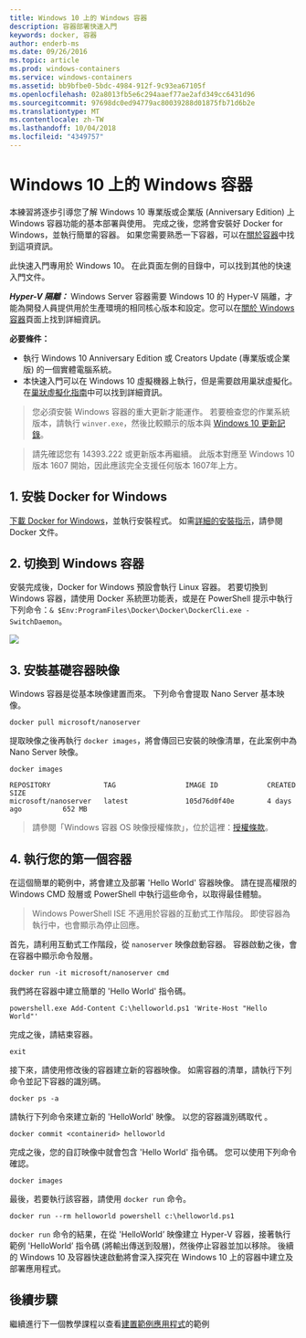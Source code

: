 ```yaml
---
title: Windows 10 上的 Windows 容器
description: 容器部署快速入門
keywords: docker, 容器
author: enderb-ms
ms.date: 09/26/2016
ms.topic: article
ms.prod: windows-containers
ms.service: windows-containers
ms.assetid: bb9bfbe0-5bdc-4984-912f-9c93ea67105f
ms.openlocfilehash: 02a8013fb5e6c294aaef77ae2afd349cc6431d96
ms.sourcegitcommit: 97698dc0ed94779ac80039288d01875fb71d6b2e
ms.translationtype: MT
ms.contentlocale: zh-TW
ms.lasthandoff: 10/04/2018
ms.locfileid: "4349757"
---
```

# <a name="windows-containers-on-windows-10"></a>Windows 10 上的 Windows 容器

本練習將逐步引導您了解 Windows 10 專業版或企業版 (Anniversary Edition) 上 Windows 容器功能的基本部署與使用。 完成之後，您將會安裝好 Docker for Windows，並執行簡單的容器。 如果您需要熟悉一下容器，可以在[關於容器](../about/index.md)中找到這項資訊。

此快速入門專用於 Windows 10。 在此頁面左側的目錄中，可以找到其他的快速入門文件。

***Hyper-V 隔離：*** Windows Server 容器需要 Windows 10 的 Hyper-V 隔離，才能為開發人員提供用於生產環境的相同核心版本和設定。您可以在[關於 Windows 容器](../about/index.md)頁面上找到詳細資訊。

**必要條件：**

- 執行 Windows 10 Anniversary Edition 或 Creators Update (專業版或企業版) 的一個實體電腦系統。   
- 本快速入門可以在 Windows 10 虛擬機器上執行，但是需要啟用巢狀虛擬化。 在[巢狀虛擬化指南](https://msdn.microsoft.com/en-us/virtualization/hyperv_on_windows/user_guide/nesting)中可以找到詳細資訊。

> 您必須安裝 Windows 容器的重大更新才能運作。
> 若要檢查您的作業系統版本，請執行 `winver.exe`，然後比較顯示的版本與 [Windows 10 更新記錄](https://support.microsoft.com/en-us/help/12387/windows-10-update-history)。

> 請先確認您有 14393.222 或更新版本再繼續。  此版本對應至 Windows 10 版本 1607 開始，因此應該完全支援任何版本 1607年上方。

## <a name="1-install-docker-for-windows"></a>1. 安裝 Docker for Windows

[下載 Docker for Windows](https://download.docker.com/win/stable/InstallDocker.msi)，並執行安裝程式。 如需[詳細的安裝指示](https://docs.docker.com/docker-for-windows/install)，請參閱 Docker 文件。

## <a name="2-switch-to-windows-containers"></a>2. 切換到 Windows 容器

安裝完成後，Docker for Windows 預設會執行 Linux 容器。 若要切換到 Windows 容器，請使用 Docker 系統匣功能表，或是在 PowerShell 提示中執行下列命令：`& $Env:ProgramFiles\Docker\Docker\DockerCli.exe -SwitchDaemon`。

![](./media/docker-for-win-switch.png)

## <a name="3-install-base-container-images"></a>3. 安裝基礎容器映像

Windows 容器是從基本映像建置而來。 下列命令會提取 Nano Server 基本映像。

```
docker pull microsoft/nanoserver
```

提取映像之後再執行 `docker images`，將會傳回已安裝的映像清單，在此案例中為 Nano Server 映像。

```
docker images

REPOSITORY             TAG                 IMAGE ID            CREATED             SIZE
microsoft/nanoserver   latest              105d76d0f40e        4 days ago          652 MB
```

> 請參閱「Windows 容器 OS 映像授權條款」，位於這裡：[授權條款](../images-eula.md)。

## <a name="4-run-your-first-container"></a>4. 執行您的第一個容器

在這個簡單的範例中，將會建立及部署 'Hello World' 容器映像。 請在提高權限的 Windows CMD 殼層或 PowerShell 中執行這些命令，以取得最佳體驗。

> Windows PowerShell ISE 不適用於容器的互動式工作階段。 即使容器為執行中，也會顯示為停止回應。

首先，請利用互動式工作階段，從 `nanoserver` 映像啟動容器。 容器啟動之後，會在容器中顯示命令殼層。  

```
docker run -it microsoft/nanoserver cmd
```

我們將在容器中建立簡單的 'Hello World' 指令碼。

```
powershell.exe Add-Content C:\helloworld.ps1 'Write-Host "Hello World"'
```   

完成之後，請結束容器。

```
exit
```

接下來，請使用修改後的容器建立新的容器映像。 如需容器的清單，請執行下列命令並記下容器的識別碼。

```
docker ps -a
```

請執行下列命令來建立新的 'HelloWorld' 映像。 以您的容器識別碼取代 <containerid>。

```
docker commit <containerid> helloworld
```

完成之後，您的自訂映像中就會包含 'Hello World' 指令碼。 您可以使用下列命令確認。

```
docker images
```

最後，若要執行該容器，請使用 `docker run` 命令。

```
docker run --rm helloworld powershell c:\helloworld.ps1
```

`docker run` 命令的結果，在從 'HelloWorld’ 映像建立 Hyper-V 容器，接著執行範例 'HelloWorld’ 指令碼 (將輸出傳送到殼層)，然後停止容器並加以移除。
後續的 Windows 10 及容器快速啟動將會深入探究在 Windows 10 上的容器中建立及部署應用程式。

## <a name="next-steps"></a>後續步驟

繼續進行下一個教學課程以查看[建置範例應用程式](./building-sample-app.md)的範例
